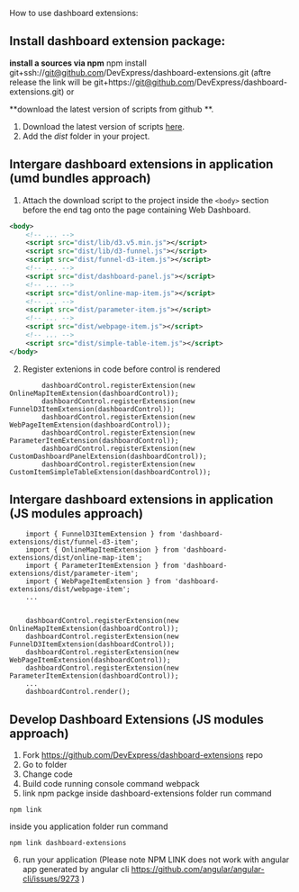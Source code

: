 How to use dashboard extensions:


## Install dashboard extension package:

**install a sources via npm**
npm install git+ssh://git@github.com/DevExpress/dashboard-extensions.git (aftre release the link will be git+https://git@github.com/DevExpress/dashboard-extensions.git)
or 

**download the latest version of scripts from github **.
1. Download the latest version of scripts [here](https://github.com/DevExpress/dashboard-extensions/releases).
2. Add the *dist* folder in your project.


## Intergare dashboard extensions in application (umd bundles approach)


1. Attach the download script to the project inside the `<body>` section before the end tag onto the page containing Web Dashboard.
```xml
<body>
    <!-- ... -->
    <script src="dist/lib/d3.v5.min.js"></script>
    <script src="dist/lib/d3-funnel.js"></script>
    <script src="dist/funnel-d3-item.js"></script>
    <!-- ... -->
    <script src="dist/dashboard-panel.js"></script>
    <!-- ... -->
    <script src="dist/online-map-item.js"></script>
    <!-- ... -->
    <script src="dist/parameter-item.js"></script>
    <!-- ... -->
    <script src="dist/webpage-item.js"></script>
    <!-- ... -->
    <script src="dist/simple-table-item.js"></script>
</body>
```

2. Register extenions in code before control is rendered

```
        dashboardControl.registerExtension(new OnlineMapItemExtension(dashboardControl));
        dashboardControl.registerExtension(new FunnelD3ItemExtension(dashboardControl));
        dashboardControl.registerExtension(new WebPageItemExtension(dashboardControl));
        dashboardControl.registerExtension(new ParameterItemExtension(dashboardControl));
        dashboardControl.registerExtension(new CustomDashboardPanelExtension(dashboardControl));
        dashboardControl.registerExtension(new CustomItemSimpleTableExtension(dashboardControl));
```

## Intergare dashboard extensions in application (JS modules approach)

```
    import { FunnelD3ItemExtension } from 'dashboard-extensions/dist/funnel-d3-item';
    import { OnlineMapItemExtension } from 'dashboard-extensions/dist/online-map-item';
    import { ParameterItemExtension } from 'dashboard-extensions/dist/parameter-item';
    import { WebPageItemExtension } from 'dashboard-extensions/dist/webpage-item';
    ...

    
    dashboardControl.registerExtension(new OnlineMapItemExtension(dashboardControl));
    dashboardControl.registerExtension(new FunnelD3ItemExtension(dashboardControl));
    dashboardControl.registerExtension(new WebPageItemExtension(dashboardControl));
    dashboardControl.registerExtension(new ParameterItemExtension(dashboardControl));
    ...
    dashboardControl.render(); 

```


## Develop Dashboard Extensions (JS modules approach)

1. Fork https://github.com/DevExpress/dashboard-extensions repo
2. Go to folder
3. Change code
4. Build code running console command webpack
5. link npm packge
inside dashboard-extensions folder run command
```
npm link
```
inside you application folder run command
```
npm link dashboard-extensions
```
6. run your application
(Please note NPM LINK does not work with angular app generated by angular cli https://github.com/angular/angular-cli/issues/9273 )

